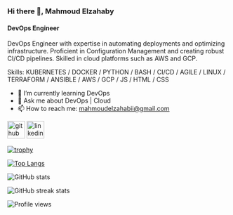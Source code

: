 ### Hi there 👋, Mahmoud Elzahaby
#### DevOps Engineer
DevOps Engineer with expertise in automating deployments and optimizing infrastructure. Proficient in Configuration Management and creating robust CI/CD pipelines. Skilled in cloud platforms such as AWS and GCP.

Skills: KUBERNETES / DOCKER / PYTHON / BASH / CI/CD / AGILE / LINUX / TERRAFORM / ANSIBLE / AWS / GCP  / JS / HTML / CSS

- 🌱 I’m currently learning DevOps 
- 💬 Ask me about DevOps | Cloud 
- 📫 How to reach me: mahmoudelzahabii@gmail.com 


[<img src='https://cdn.jsdelivr.net/npm/simple-icons@3.0.1/icons/github.svg' alt='github' height='40'>](https://github.com/mahmoudelzahaby)  [<img src='https://cdn.jsdelivr.net/npm/simple-icons@3.0.1/icons/linkedin.svg' alt='linkedin' height='40'>](https://www.linkedin.com/in/mahmoudelzahaby/)  

[![trophy](https://github-profile-trophy.vercel.app/?username=mahmoudelzahaby)](https://github.com/ryo-ma/github-profile-trophy)

[![Top Langs](https://github-readme-stats.vercel.app/api/top-langs/?username=mahmoudelzahaby)](https://github.com/anuraghazra/github-readme-stats)

![GitHub stats](https://github-readme-stats.vercel.app/api?username=mahmoudelzahaby&show_icons=true)  

![GitHub streak stats](https://streak-stats.demolab.com/?user=mahmoudelzahaby)  

![Profile views](https://gpvc.arturio.dev/mahmoudelzahaby)  

